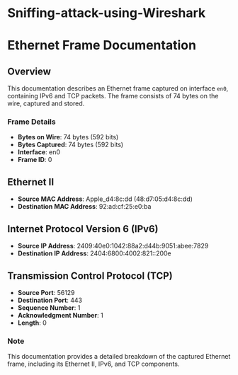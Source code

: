 # Sniffing-attack-using-Wireshark
# Ethernet Frame Documentation

## Overview
This documentation describes an Ethernet frame captured on interface `en0`, containing IPv6 and TCP packets. The frame consists of 74 bytes on the wire, captured and stored.

### Frame Details
- **Bytes on Wire**: 74 bytes (592 bits)
- **Bytes Captured**: 74 bytes (592 bits)
- **Interface**: en0
- **Frame ID**: 0

## Ethernet II
- **Source MAC Address**: Apple_d4:8c:dd (48:d7:05:d4:8c:dd)
- **Destination MAC Address**: 92:ad:cf:25:e0:ba

## Internet Protocol Version 6 (IPv6)
- **Source IP Address**: 2409:40e0:1042:88a2:d44b:9051:abee:7829
- **Destination IP Address**: 2404:6800:4002:821::200e

## Transmission Control Protocol (TCP)
- **Source Port**: 56129
- **Destination Port**: 443
- **Sequence Number**: 1
- **Acknowledgment Number**: 1
- **Length**: 0

### Note
This documentation provides a detailed breakdown of the captured Ethernet frame, including its Ethernet II, IPv6, and TCP components.
